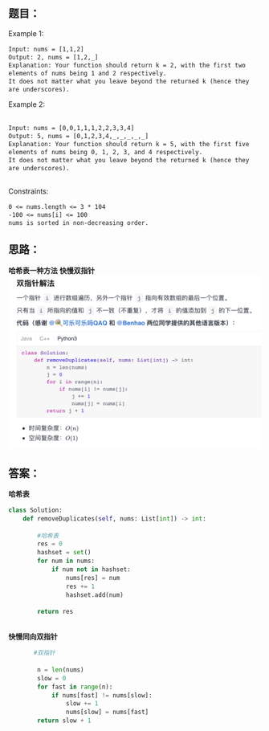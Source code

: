 ## 题目：
Example 1:
```
Input: nums = [1,1,2]
Output: 2, nums = [1,2,_]
Explanation: Your function should return k = 2, with the first two elements of nums being 1 and 2 respectively.
It does not matter what you leave beyond the returned k (hence they are underscores).
```
Example 2:
```

Input: nums = [0,0,1,1,1,2,2,3,3,4]
Output: 5, nums = [0,1,2,3,4,_,_,_,_,_]
Explanation: Your function should return k = 5, with the first five elements of nums being 0, 1, 2, 3, and 4 respectively.
It does not matter what you leave beyond the returned k (hence they are underscores).
 
```
Constraints:
```
0 <= nums.length <= 3 * 104
-100 <= nums[i] <= 100
nums is sorted in non-decreasing order.
```

## 思路：
**哈希表一种方法**
**快慢双指针**
![a](https://github.com/SSRRBB/Leetcode/blob/main/Images/143.png)



## 答案：
**哈希表**
```python
class Solution:
    def removeDuplicates(self, nums: List[int]) -> int:
        
        #哈希表
        res = 0
        hashset = set()
        for num in nums:
            if num not in hashset:
                nums[res] = num
                res += 1
                hashset.add(num)
        
        return res
    


```


**快慢同向双指针**
```python
       #双指针
        
        n = len(nums)
        slow = 0
        for fast in range(n):
            if nums[fast] != nums[slow]:
                slow += 1
                nums[slow] = nums[fast]
        return slow + 1


```
